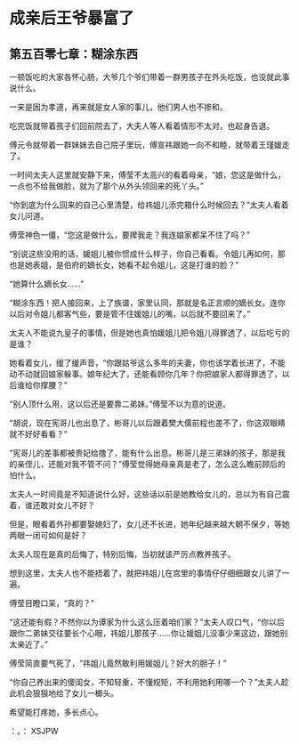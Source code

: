 # 成亲后王爷暴富了 
 ## 第五百零七章：糊涂东西
  一顿饭吃的大家各怀心肠，大爷几个爷们带着一群男孩子在外头吃饭，也没就此事说什么。  
  
 一来是因为孝道，再来就是女人家的事儿，他们男人也不掺和。  
  
 吃完饭就带着孩子们回前院去了，大夫人等人看着情形不太对，也起身告退。  
  
 傅元令就带着一群妹妹去自己院子里玩，傅宣祎跟她一向不和睦，就带着王瑾媛走了。  
  
 一时间太夫人这里就安静下来，傅莹不太高兴的看着母亲，“娘，您这是做什么，一点也不给我做脸，就为了那个从外头领回来的死丫头。”  
  
 “你到底为什么回来的自己心里清楚，给祎姐儿添完箱什么时候回去？”太夫人看着女儿问道。  
  
 傅莹神色一僵，“您这是做什么，要撵我走？我连娘家都呆不住了吗？”  
  
 “别说这些没用的话，媛姐儿被你惯成什么样子，你自己看看。令姐儿再如何，那也是她表姐，是伯府的嫡长女，她看不起令姐儿，这是打谁的脸？”  
  
 “她算什么嫡长女……”  
  
 “糊涂东西！把人接回来，上了族谱，家里认同，那就是名正言顺的嫡长女。连你以后对令姐儿都客气些，要是管不住媛姐儿的嘴，以后就不要回来了。”  
  
 太夫人不能说九皇子的事情，但是她也真怕媛姐儿把令姐儿得罪透了，以后吃亏的是谁？  
  
 她看着女儿，缓了缓声音，“你跟姑爷这么多年的夫妻，你也该学着长进了，不能动不动就回娘家躲事。娘年纪大了，还能看顾你几年？你把娘家人都得罪透了，以后谁给你撑腰？”  
  
 “别人顶什么用，这以后还是要靠二弟妹。”傅莹不以为意的说道。  
  
 “胡说，现在宪哥儿也出息了，彬哥儿以后跟着樊大儒前程也差不了，你这双眼睛就不好好看看？”  
  
 “宪哥儿的差事都被贵妃给撸了，能有什么出息。彬哥儿是三弟妹的孩子，那是我的亲侄儿，还能对我不管不问？”傅莹觉得她母亲真是老了，怎么这么瞻前顾后的怕什么。  
  
 太夫人一时间竟是不知道说什么好，这些话以前是她教给女儿的，总以为有自己震着，谁还敢对女儿不好？  
  
 但是，眼看着外孙都要娶媳妇了，女儿还不长进，她年纪越来越大朝不保夕，等她两眼一闭可如何是好？  
  
 太夫人现在是真的后悔了，特别后悔，当初就该严厉点教养孩子。  
  
 想到这里，太夫人也不能捂着了，就把祎姐儿在宫里的事情仔仔细细跟女儿讲了一遍。  
  
 傅莹目瞪口呆，“真的？”  
  
 “这还能有假？不然你以为谭家为什么这么压着咱们家？”太夫人叹口气，“你以后跟你二弟妹交往要长个心眼，祎姐儿那孩子……你让媛姐儿没事少来这边，跟她别太亲近了。”  
  
 傅莹简直要气死了，“祎姐儿竟然敢利用媛姐儿？好大的胆子！”  
  
 “你自己养出来的傻闺女，不知轻重，不懂规矩，不利用她利用哪一个？”太夫人趁此机会狠狠地给了女儿一榔头。  
  
 希望能打疼她，多长点心。  
  
 ：。： 
XSJPW